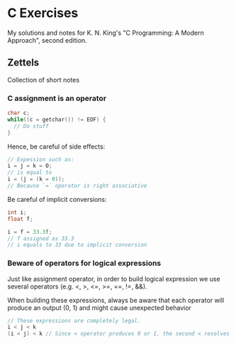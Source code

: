 # C Exercises

My solutions and notes for K. N. King's "C Programming: A Modern Approach", second edition.

## Zettels

Collection of short notes

### C assignment is an operator
```c
char c;
while((c = getchar()) != EOF) {
  // Do stuff
}
```
Hence, be careful of side effects:
```c
// Expession such as:
i = j = k = O;
// is equal to
i = (j = (k = 0));
// Because `=` operator is right associative
```
Be careful of implicit conversions:
```c
int i;
float f;

i = f = 33.3f;
// f assigned as 33.3
// i equals to 33 due to implicit conversion
```

### Beware of operators for logical expressions

Just like assignment operator, in order to build logical expression we use several operators (e.g. <, >, <=, >=, ==, !=, &&).

When building these expressions, always be aware that each operator will produce an output (0, 1) and might cause unexpected behavior

```c
// These expressions are completely legal.
i < j < k
(i < j) < k // Since < operator produces 0 or 1, the second < resolves into 1 < k;
```

